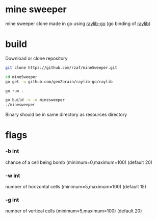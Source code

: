 # mine sweeper
mine sweeper clone made in go using <a href='https://github.com/gen2brain/raylib-go'>raylib-go</a> (go binding of <a href='https://github.com/raysan5/raylib'>raylib</a>)

# build
Download or clone repository 
```sh
git clone https://github.com/rzaf/mineSweeper.git

cd mineSweeper
go get -u github.com/gen2brain/raylib-go/raylib
```

```sh
go run .

go build -v -o minesweeper
./minesweeper
```
Binary should be in same directory as resources directory

# flags
### -b int
chance of a cell being bomb (minimum=0,maximum=100) (default 20)
### -w int
number of horizontal cells (minimum=5,maximum=100) (default 15)
### -g int
number of vertical cells (minimum=5,maximum=100) (default 20)

